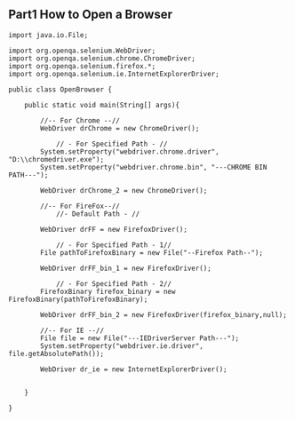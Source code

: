 ## Part1 How to Open a Browser

  	import java.io.File;
  
  	import org.openqa.selenium.WebDriver;
  	import org.openqa.selenium.chrome.ChromeDriver;
  	import org.openqa.selenium.firefox.*;
  	import org.openqa.selenium.ie.InternetExplorerDriver;
  
  	public class OpenBrowser {
  	
  		public static void main(String[] args){
  		
  			//-- For Chrome --//
  			WebDriver drChrome = new ChromeDriver();
  		
  				// - For Specified Path - //
  			System.setProperty("webdriver.chrome.driver", "D:\\chromedriver.exe");
  			System.setProperty("webdriver.chrome.bin", "---CHROME BIN PATH---");
  			
  			WebDriver drChrome_2 = new ChromeDriver();
  			
  			//-- For FireFox--//
  				//- Default Path - //
  			
  			WebDriver drFF = new FirefoxDriver();
  		
  				// - For Specified Path - 1//
  			File pathToFirefoxBinary = new File("--Firefox Path--");
  			
  			WebDriver drFF_bin_1 = new FirefoxDriver();
  			
  				// - For Specified Path - 2//
  			FirefoxBinary firefox_binary = new FirefoxBinary(pathToFirefoxBinary);
  			
  			WebDriver drFF_bin_2 = new FirefoxDriver(firefox_binary,null);
  			
  			//-- For IE --//
  			File file = new File("---IEDriverServer Path---");
  			System.setProperty("webdriver.ie.driver", file.getAbsolutePath());
  			
  			WebDriver dr_ie = new InternetExplorerDriver();
  		
  			
  		}
  	
  	}
